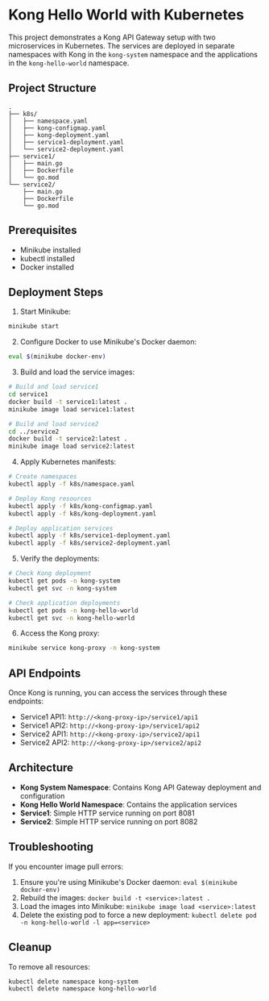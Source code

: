 # Kong Hello World with Kubernetes

This project demonstrates a Kong API Gateway setup with two microservices in Kubernetes. The services are deployed in separate namespaces with Kong in the `kong-system` namespace and the applications in the `kong-hello-world` namespace.

## Project Structure

```
.
├── k8s/
│   ├── namespace.yaml
│   ├── kong-configmap.yaml
│   ├── kong-deployment.yaml
│   ├── service1-deployment.yaml
│   └── service2-deployment.yaml
├── service1/
│   ├── main.go
│   ├── Dockerfile
│   └── go.mod
└── service2/
    ├── main.go
    ├── Dockerfile
    └── go.mod
```

## Prerequisites

- Minikube installed
- kubectl installed
- Docker installed

## Deployment Steps

1. Start Minikube:
```bash
minikube start
```

2. Configure Docker to use Minikube's Docker daemon:
```bash
eval $(minikube docker-env)
```

3. Build and load the service images:
```bash
# Build and load service1
cd service1
docker build -t service1:latest .
minikube image load service1:latest

# Build and load service2
cd ../service2
docker build -t service2:latest .
minikube image load service2:latest
```

4. Apply Kubernetes manifests:
```bash
# Create namespaces
kubectl apply -f k8s/namespace.yaml

# Deploy Kong resources
kubectl apply -f k8s/kong-configmap.yaml
kubectl apply -f k8s/kong-deployment.yaml

# Deploy application services
kubectl apply -f k8s/service1-deployment.yaml
kubectl apply -f k8s/service2-deployment.yaml
```

5. Verify the deployments:
```bash
# Check Kong deployment
kubectl get pods -n kong-system
kubectl get svc -n kong-system

# Check application deployments
kubectl get pods -n kong-hello-world
kubectl get svc -n kong-hello-world
```

6. Access the Kong proxy:
```bash
minikube service kong-proxy -n kong-system
```

## API Endpoints

Once Kong is running, you can access the services through these endpoints:

- Service1 API1: `http://<kong-proxy-ip>/service1/api1`
- Service1 API2: `http://<kong-proxy-ip>/service1/api2`
- Service2 API1: `http://<kong-proxy-ip>/service2/api1`
- Service2 API2: `http://<kong-proxy-ip>/service2/api2`

## Architecture

- **Kong System Namespace**: Contains Kong API Gateway deployment and configuration
- **Kong Hello World Namespace**: Contains the application services
- **Service1**: Simple HTTP service running on port 8081
- **Service2**: Simple HTTP service running on port 8082

## Troubleshooting

If you encounter image pull errors:
1. Ensure you're using Minikube's Docker daemon: `eval $(minikube docker-env)`
2. Rebuild the images: `docker build -t <service>:latest .`
3. Load the images into Minikube: `minikube image load <service>:latest`
4. Delete the existing pod to force a new deployment: `kubectl delete pod -n kong-hello-world -l app=<service>`

## Cleanup

To remove all resources:
```bash
kubectl delete namespace kong-system
kubectl delete namespace kong-hello-world
```
